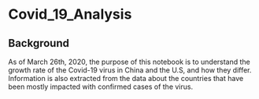 # Covid_19_Analysis

## Background
As of March 26th, 2020, the purpose of this notebook is to understand the growth rate of the Covid-19 virus in China and the U.S, and how they differ. Information is also extracted from the data about the countries that have been mostly impacted with confirmed cases of the virus.


